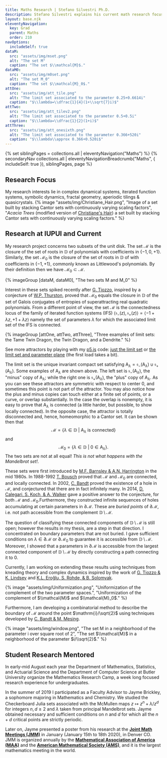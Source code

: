 ```yaml
---
title: Maths Research | Stefano Silvestri Ph.D.
description: Stefano Silvestri explains his current math research focus. He describes the maths he has pursued as a graduate student at IUPUI and instructor at Butler University.
layout: base.njk
eleventyNavigation:
  key: Grad
  parent: Maths
  order: 210
navOptions:
  includeSelf: true
dataM:
  src: "assets/img/mset.png"
  alt: "The set M"
  caption: "The set $\\mathcal{M}$."
dataM0:
  src: "assets/img/m0set.png"
  alt: "The set M_0"
  caption: "The set $\\mathcal{M}_0$."
attOne:
  src: "assets/img/att_tile.png"
  alt: "The limit set associated to the parameter 0.25+0.6614i"
  caption: "$\\lambda=\\dfrac{1}{4}(1+\\sqrt{7}i)$"
attTwo:
  src: "assets/img/att_tilev2.png"
  alt: "The limit set associated to the parameter 0.5+0.5i"
  caption: "$\\lambda=\\dfrac{1}{2}(1+i)$"
attThree:
  src: "assets/img/att_onesixth.png"
  alt: "The limit set associated to the parameter 0.366+520i"
  caption: "$\\lambda\\approx 0.366+0.520i$"
---
```


{% set siblingPages = collections.all | eleventyNavigation("Maths") %}
{% secondaryNav collections.all | eleventyNavigationBreadcrumb("Maths", { includeSelf: true }), siblingPages, page  %}

## Research Focus
My research interests lie in complex dynamical systems, iterated function systems, symbolic dynamics, fractal geometry, aperiodic tilings &amp; quasicrystals.
{% image "assets/img/Christiane_Hair.png", "Image of a set built by stacking Cantor sets with continuously varying scaling factors", "*Acacia Trees* (modified version of [Christiane's Hair](https://www.maa.org/programs/maa-awards/writing-awards/christiane-s-hair)) a set built by stacking Cantor sets with continuously varying scaling factors." %}

## Research at IUPUI and Current
My research project concerns two subsets of the unit disk. The set $\mathcal{M}$ is the closure of the set of roots in $\mathbb{D}$ of polynomials with coefficients in $\lbrace-1,0,+1\rbrace$. Similarly, the set $\mathcal{M}_0$ is the closure of the set of roots in $\mathbb{D}$ of with coefficients in $\lbrace-1,+1\rbrace$, commonly known as Littlewood's polynomials. By their definition then we have $\mathcal{M}_0\subset\mathcal{M}$.

{% imageGroup [dataM, dataM0], "The two sets M and M_0" %} 

Interest in these sets spiked recently after [G. Tiozzo](https://arxiv.org/abs/1310.7647), inspired by a conjecture of [W.P. Thurston](https://mathscinet.ams.org/mathscinet-getitem?mr=3289916), proved that $\mathcal{M}_0$ equals the closure in $\mathbb{D}$ of the set of Galois conjugates of entropies of superattracting real quadratic polynomials. From a different point of view, the set $\mathcal{M}$ is the connectedness locus of the family of iterated function systems (IFS) $\langle\mathfrak{s}_-(z), \mathfrak{s}_+(z)\rangle= \langle-1+ \lambda z, +1+ \lambda z\rangle$ namely the set of parameters $\lambda$ for which the associated limit set of the IFS is connected.

{% imageGroup [attOne, attTwo, attThree], "Three examples of limit sets: the Tame Twin Dragon, the Twin Dragon, and a Dendrite." %}

See more attractors by playing with my [p5.js](https://p5js.org) code: [just the limit set](https://editor.p5js.org/silvas/full/3iKx8wslr) or [the limit set and parameter plane](https://editor.p5js.org/silvas/full/2GL02NekB) (the first load takes a bit).

The limit set is the unique invariant compact set satisfying $\mathsf{A}_\lambda=\mathfrak{s}_-(\mathsf{A}_\lambda)\cup\mathfrak{s}_+(\mathsf{A}_\lambda)$. Some examples of $\mathsf{A}_\lambda$ are shown above. The left set is $\mathfrak{s}_-(\mathsf{A}_\lambda)$, the "minus" copy of $\mathsf{A}_\lambda$; while the right one is $\mathfrak{s}_+(\mathsf{A}_\lambda)$, the "plus" copy of $\mathsf{A}_\lambda$. As you can see these attractors are symmetric with respect to center $0$, and sometimes this point is not part of the attractor. You may also notice how the plus and minus copies can touch either at a finite set of points, or a curve, or overlap substantially. In the case the overlap is nonempty, it is easy to prove that $\mathsf{A}_\lambda$ is connected (a little harder, but possible, to show locally connected). In the opposite case, the attractor is totally disconnected and, hence, homeomorphic to a Cantor set. It can be shown then that
$$
\mathcal{M}=\left\{ \lambda\in\mathbb{D}~|~\mathsf{A}_\lambda\text{ is connected} \right\}
$$ 
and 
$$
\mathcal{M}_0=\left\{\lambda\in\mathbb{D}~|~0\in\mathsf{A}_\lambda\right\}.
$$
The two sets are not at all equal! *This is not what happens with the Mandelbrot set!*.

These sets were first introduced by [M.F. Barnsley &amp; A.N. Harrington](https://mathscinet.ams.org/mathscinet-getitem?mr=793899) in the mid 1980s. In 1988-1992 [T. Bousch](https://www.math.u-psud.fr/~bousch/) proved that $\mathcal{M}$ and $\mathcal{M}_0$ are connected, and locally connected. In 2002, [C. Bandt](https://mathscinet.ams.org/mathscinet-getitem?mr=1912290) proved the existence of a hole in $\mathcal{M}$, and conjectured that there are in fact infinitely many. In 2014, [D. Calegari, S. Koch, &amp; A. Walker](https://mathscinet.ams.org/mathscinet-getitem?mr=3719268) gave a positive answer to the conjecture, for both $\mathcal{M}$ and $\mathcal{M}_0$.Furthermore, they constructed infinite sequences of holes accumulating at certain parameters in $\partial\mathcal{M}$. These are *buried points* of $\partial\mathcal{M}$, i.e. not path accessible from the complement $\mathbb{D}\setminus\mathcal{M}$.

The question of classifying these connected components of $\mathbb{D}\setminus\mathcal{M}$ is still open; however the results in my thesis, are a step in that direction. I concentrated on boundary parameters that are not buried. I gave sufficient conditions on $\lambda\in\partial\mathcal{M}$ or $\partial\mathcal{M}_0$ to guarantee it is accessible from $\mathbb{D}\setminus\mathcal{M}$. Moreover, I showed that a parameters in $\partial\mathcal{M}$ is accessible from the largest connected component of $\mathbb{D}\setminus\mathcal{M}$ by directly constructing a path connecting it to $0$.

Currently, I am working on extending these results using techniques from kneading theory and complex dynamics inspired by the work of [G. Tiozzo & K. Lindsey](https://icerm.brown.edu/video_archive/?play=2099) and [K.L. Ero&#287;lu, S. Rohde, &amp; B. Solomyak](https://www.cambridge.org/core/journals/ergodic-theory-and-dynamical-systems/article/quasisymmetric-conjugacy-between-quadratic-dynamics-and-iterated-function-systems/F7D829F84D00CEC3F3801D8BE1B06470).

{% image "assets/img/Uniformization.png", "Uniformization of the complement of the two parameter spaces.", "Uniformization of the complement of $\\mathcal{M}$ and $\\mathcal{M}_0$." %}

Furthermore, I am developing a combinatorial method to describe the boundary of $\mathcal{M}$ around the point $\mathrm{i}/\sqrt{2}$ using techniques developed by [C. Bandt &amp; M. Mesing](https://citeseerx.ist.psu.edu/viewdoc/download?doi=10.1.1.505.5694&rep=rep1&type=pdf).

{% image "assets/img/window.png", "The set M in a neighborhood of the parameter i over square root of 2", "The set $\\mathcal{M}$ in a neighborhood of the parameter $i/\\sqrt{2}$." %}

## Student Research Mentored
In early-mid August each year the Department of Mathematics, Statistics, and Actuarial Science and the Department of Computer Science at Butler University organize the Mathematics Research Camp, a week long focused research experience for undergraduates.

In the summer of 2019 I participated as a Faculty Advisor to Jayme Brickley, a sophomore majoring in Mathematics and Chemistry. We studied the Checkerboard Julia sets associated with the McMullen maps $z\mapsto z^n+\lambda/z^d$ for integers $n, d\geq2$ and $\lambda$ taken from principal Mandelbrot sets. Jayme obtained necessary and sufficient conditions on $n$ and $d$ for which all the $n+d$ critical points are strictly periodic.

Later on, Jayme presented a poster from his research at the [**Joint Math Meetings (JMM)**](https://jointmathematicsmeetings.org/meetings/national/jmm2020/2245_maasessstud#post) in January (January 15th to 18th 2020), in Denver CO. JMM is organized annually by the [**Mathematical Association of America (MAA)**](https://maa.org) and the [**American Mathematical Society (AMS)**](https://ams.org), and it is the largest mathematics meeting in the world.
